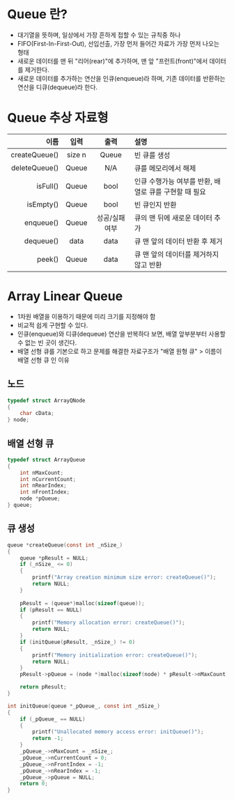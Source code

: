 # Queue 란?
- 대기열을 뜻하며, 일상에서 가장 흔하게 접할 수 있는 규칙중 하나
- FIFO(First-In-First-Out), 선입선출, 가장 먼저 들어간 자료가 가장 먼저 나오는 형태
- 새로운 데이터를 맨 뒤 "리어(rear)"에 추가하며, 맨 앞 "프런트(front)"에서 데이터를 제거한다.
- 새로운 데이터를 추가하는 연산을 인큐(enqueue)라 하며, 기존 데이터를 반환하는 연산을 디큐(dequeue)라 한다.

# Queue 추상 자료형
|          이름 |  입력  |      출력      | 설명                                                  |
| ------------: | :----: | :------------: | :---------------------------------------------------- |
| createQueue() | size n |     Queue      | 빈 큐를 생성                                          |
| deleteQueue() | Queue  |      N/A       | 큐를 메모리에서 해제                                  |
|      isFull() | Queue  |      bool      | 인큐 수행가능 여부를 반환, 배열로 큐를 구현할 때 필요 |
|     isEmpty() | Queue  |      bool      | 빈 큐인지 반환                                        |
|     enqueue() | Queue  | 성공/실패 여부 | 큐의 맨 뒤에 새로운 데이터 추가                       |
|     dequeue() |  data  |      data      | 큐 맨 앞의 데이터 반환 후 제거                        |
|        peek() | Queue  |      data      | 큐 맨 앞의 데이터를 제거하지 않고 반환                |

# Array Linear Queue
- 1차원 배열을 이용하기 때문에 미리 크기를 지정해야 함
- 비교적 쉽게 구현할 수 있다.
- 인큐(enqueue)와 디큐(dequeue) 연산을 반복하다 보면, 배열 앞부분부터 사용할 수 없는 빈 곳이 생긴다.
- 배열 선형 큐를 기본으로 하고 문제를 해결한 자료구조가 "배열 원형 큐" > 이름이 배열 선형 큐 인 이유

## 노드
```c
typedef struct ArrayQNode
{
    char cData;
} node;
```
## 배열 선형 큐
```c
typedef struct ArrayQueue
{
    int nMaxCount;
    int nCurrentCount;
    int nRearIndex;
    int nFrontIndex;
    node *pQueue;
} queue;
```
## 큐 생성
```c
queue *createQueue(const int _nSize_)
{
    queue *pResult = NULL;
    if (_nSize_ <= 0)
    {
        printf("Array creation minimum size error: createQueue()");
        return NULL;
    }
    
    pResult = (queue*)malloc(sizeof(queue));
    if (pResult == NULL)
    {
        printf("Memory allocation error: createQueue()");
        return NULL;
    }
    if (initQueue(pResult, _nSize_) != 0)
    {
        printf("Memory initialization error: createQueue()");
        return NULL;
    }
    pResult->pQueue = (node *)malloc(sizeof(node) * pResult->nMaxCount);

    return pResult;
}

int initQueue(queue *_pQueue_, const int _nSize_)
{
    if (_pQueue_ == NULL)
    {
        printf("Unallocated memory access error: initQueue()");
        return -1;
    }
    _pQueue_->nMaxCount = _nSize_;
    _pQueue_->nCurrentCount = 0;
    _pQueue_->nFrontIndex = -1;
    _pQueue_->nRearIndex = -1;
    _pQueue_->pQueue = NULL;
    return 0;
}
```